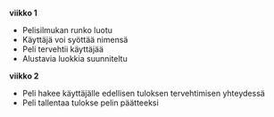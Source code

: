 **viikko 1**
- Pelisilmukan runko luotu
- Käyttäjä voi syöttää nimensä
- Peli tervehtii käyttäjää
- Alustavia luokkia suunniteltu

**viikko 2**
- Peli hakee käyttäjälle edellisen tuloksen tervehtimisen yhteydessä
- Peli tallentaa tulokse pelin päätteeksi
